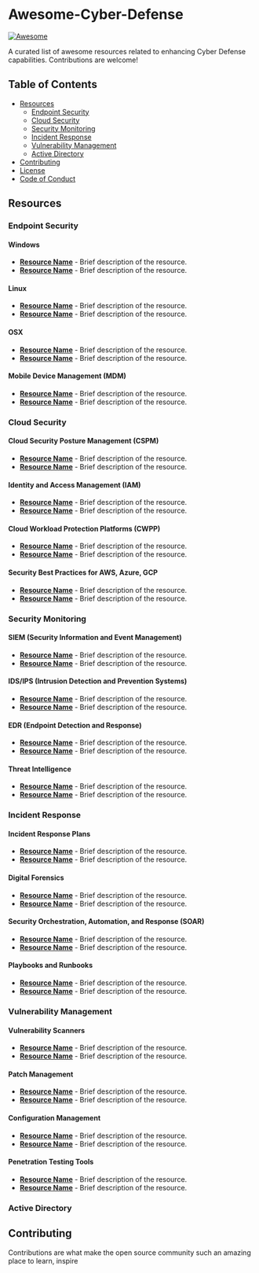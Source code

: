 # Awesome-Cyber-Defense
[![Awesome](https://awesome.re/badge.svg)](https://awesome.re)

A curated list of awesome resources related to enhancing Cyber Defense capabilities. Contributions are welcome!

## Table of Contents

- [Resources](#resources)
  - [Endpoint Security](#endpoint-security)
  - [Cloud Security](#cloud-security)
  - [Security Monitoring](#security-monitoring)
  - [Incident Response](#incident-response)
  - [Vulnerability Management](#vulnerability-management)
  - [Active Directory](#Active-Directory)
- [Contributing](#contributing)
- [License](#license)
- [Code of Conduct](#code-of-conduct)

## Resources

### Endpoint Security

#### Windows
- **[Resource Name](https://example.com)** - Brief description of the resource.
- **[Resource Name](https://example.com)** - Brief description of the resource.

#### Linux 
- **[Resource Name](https://example.com)** - Brief description of the resource.
- **[Resource Name](https://example.com)** - Brief description of the resource.

#### OSX
- **[Resource Name](https://example.com)** - Brief description of the resource.
- **[Resource Name](https://example.com)** - Brief description of the resource.

#### Mobile Device Management (MDM)
- **[Resource Name](https://example.com)** - Brief description of the resource.
- **[Resource Name](https://example.com)** - Brief description of the resource.

### Cloud Security

#### Cloud Security Posture Management (CSPM)
- **[Resource Name](https://example.com)** - Brief description of the resource.
- **[Resource Name](https://example.com)** - Brief description of the resource.

#### Identity and Access Management (IAM)
- **[Resource Name](https://example.com)** - Brief description of the resource.
- **[Resource Name](https://example.com)** - Brief description of the resource.

#### Cloud Workload Protection Platforms (CWPP)
- **[Resource Name](https://example.com)** - Brief description of the resource.
- **[Resource Name](https://example.com)** - Brief description of the resource.

#### Security Best Practices for AWS, Azure, GCP
- **[Resource Name](https://example.com)** - Brief description of the resource.
- **[Resource Name](https://example.com)** - Brief description of the resource.

### Security Monitoring

#### SIEM (Security Information and Event Management)
- **[Resource Name](https://example.com)** - Brief description of the resource.
- **[Resource Name](https://example.com)** - Brief description of the resource.

#### IDS/IPS (Intrusion Detection and Prevention Systems)
- **[Resource Name](https://example.com)** - Brief description of the resource.
- **[Resource Name](https://example.com)** - Brief description of the resource.

#### EDR (Endpoint Detection and Response)
- **[Resource Name](https://example.com)** - Brief description of the resource.
- **[Resource Name](https://example.com)** - Brief description of the resource.

#### Threat Intelligence
- **[Resource Name](https://example.com)** - Brief description of the resource.
- **[Resource Name](https://example.com)** - Brief description of the resource.

### Incident Response

#### Incident Response Plans
- **[Resource Name](https://example.com)** - Brief description of the resource.
- **[Resource Name](https://example.com)** - Brief description of the resource.

#### Digital Forensics
- **[Resource Name](https://example.com)** - Brief description of the resource.
- **[Resource Name](https://example.com)** - Brief description of the resource.

#### Security Orchestration, Automation, and Response (SOAR)
- **[Resource Name](https://example.com)** - Brief description of the resource.
- **[Resource Name](https://example.com)** - Brief description of the resource.

#### Playbooks and Runbooks
- **[Resource Name](https://example.com)** - Brief description of the resource.
- **[Resource Name](https://example.com)** - Brief description of the resource.

### Vulnerability Management

#### Vulnerability Scanners
- **[Resource Name](https://example.com)** - Brief description of the resource.
- **[Resource Name](https://example.com)** - Brief description of the resource.

#### Patch Management
- **[Resource Name](https://example.com)** - Brief description of the resource.
- **[Resource Name](https://example.com)** - Brief description of the resource.

#### Configuration Management
- **[Resource Name](https://example.com)** - Brief description of the resource.
- **[Resource Name](https://example.com)** - Brief description of the resource.

#### Penetration Testing Tools
- **[Resource Name](https://example.com)** - Brief description of the resource.
- **[Resource Name](https://example.com)** - Brief description of the resource.

### Active Directory
## Contributing

Contributions are what make the open source community such an amazing place to learn, inspire
